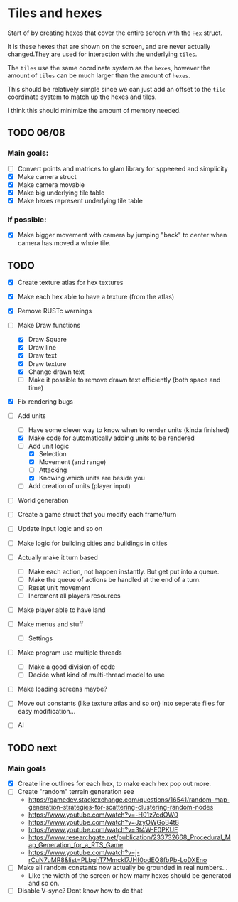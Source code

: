 # Tiles and hexes

Start of by creating hexes that cover the entire screen with the `Hex` struct. 

It is these hexes that are shown on the screen, and are never actually changed.They are used for interaction with the underlying ``tiles``.

The ``tiles`` use the same coordinate system as the ``hexes``, however the amount of ``tiles`` can be much larger than the amount of `hexes`. 

This should be relatively simple since we can just add an offset to the `tile` coordinate system to match up the hexes and tiles.

I think this should minimize the amount of memory needed.


## TODO 06/08

### Main goals:


- [ ] Convert points and matrices to glam library for sppeeeed and simplicity
- [x] Make camera struct
- [x] Make camera movable
- [x] Make big underlying tile table
- [x] Make hexes represent underlying tile table

### If possible:

- [x] Make bigger movement with camera by jumping "back" to center when camera has moved a whole tile.


## TODO 

- [x] Create texture atlas for hex textures
- [x] Make each hex able to have a texture (from the atlas)
- [x] Remove RUSTc  warnings
- [ ] Make Draw functions
    - [x] Draw Square
    - [x] Draw line
    - [x] Draw text
    - [x] Draw texture
    - [x] Change drawn text
    - [ ] Make it possible to remove drawn text efficiently (both space and time)
- [x] Fix rendering bugs
- [ ] Add units
    - [ ] Have some clever way to know when to render units (kinda finished)
    - [x] Make code for automatically adding units to be rendered
    - [ ] Add unit logic
        - [x] Selection
        - [x] Movement (and range)
        - [ ] Attacking
        - [x] Knowing which units are beside you
    - [ ] Add creation of units (player input)
- [ ] World generation
- [ ] Create a game struct that you modify each frame/turn
- [ ] Update input logic and so on
- [ ] Make logic for building cities and buildings in cities
- [ ] Actually make it turn based
    - [ ] Make each action, not happen instantly. But get put into a queue.
    - [ ] Make the queue of actions be handled at the end of a turn.
    - [ ] Reset unit movement
    - [ ] Increment all players resources
- [ ] Make player able to have land
- [ ] Make menus and stuff
    -  [ ] Settings
- [ ] Make program use multiple threads 
    - [ ] Make a good division of code
    - [ ] Decide what kind of multi-thread model to use
- [ ] Make loading screens maybe?
- [ ] Move out constants (like texture atlas and so on) into seperate files for easy modification...
- [ ] AI
 






## TODO next

### Main goals

- [x] Create line outlines for each hex, to make each hex pop out more.
- [ ] Create "random" terrain generation see
    - https://gamedev.stackexchange.com/questions/16541/random-map-generation-strategies-for-scattering-clustering-random-nodes
    - https://www.youtube.com/watch?v=-H01z7cdOW0
    - https://www.youtube.com/watch?v=JzyOWGoB4t8
    - https://www.youtube.com/watch?v=3t4W-E0PKUE
    - https://www.researchgate.net/publication/233732668_Procedural_Map_Generation_for_a_RTS_Game
    - https://www.youtube.com/watch?v=j-rCuN7uMR8&list=PLbghT7MmckI7JHf0pdEQ8fbPb-LoDXEno
- [ ] Make all random constants now actually be grounded in real numbers...
    - Like the width of the screen or how many hexes should be generated and so on.
- [ ] Disable V-sync? Dont know how to do that
